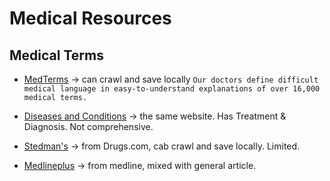 # Medical Resources

## Medical Terms
+ [MedTerms](https://www.medicinenet.com/medterms-medical-dictionary/article.htm) -> can crawl and save locally
```Our doctors define difficult medical language in easy-to-understand explanations of over 16,000 medical terms.```

+ [Diseases and Conditions](https://www.medicinenet.com/diseases_and_conditions/article.htm) -> the same website. Has Treatment & Diagnosis. Not comprehensive.

+ [Stedman's](https://www.drugs.com/medical_dictionary.html#a2z) -> from Drugs.com, cab crawl and save locally. Limited.

+ [Medlineplus](https://medlineplus.gov/ency/encyclopedia_A.htm) -> from medline, mixed with general article.

